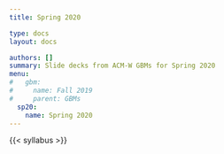 ```yaml
---
title: Spring 2020

type: docs
layout: docs

authors: []
summary: Slide decks from ACM-W GBMs for Spring 2020
menu:
#   gbm:
#     name: Fall 2019
#     parent: GBMs
  sp20:
    name: Spring 2020
---
```


{{< syllabus >}}